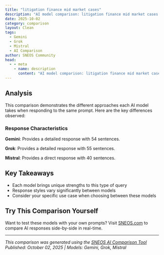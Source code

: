 ```yaml
---
title: "litigation finance mid market cases"
description: "AI model comparison: litigation finance mid market cases..."
date: 2025-10-02
category: comparison
layout: Clean
tags:
  - Gemini
  - Grok
  - Mistral
  - AI Comparison
author: SNEOS Community
head:
  - - meta
    - name: description
      content: "AI model comparison: litigation finance mid market cases..."
---
```


<ChatComparison
  title="litigation finance mid market cases"
  prompt="litigation finance mid market cases"
  :responses='{
    "Gemini": "Litigation finance is becoming increasingly common for mid-market cases, where the potential return justifies the investment, but the costs might otherwise be prohibitive for the plaintiff or a barrier to pursuing the claim fully.  Here\u0027s a breakdown of key aspects and considerations:\n\n**What Defines \u0022Mid-Market\u0022 in Litigation Finance?**\n\n*   **Claim Size:**  This is the most common defining factor. While definitions vary, \u0022mid-market\u0022 cases typically involve potential damages awards ranging from **$1 million to $25 million**.  Some firms might extend the upper range to $50 million or even higher depending on complexity and risk.\n*   **Commercial Disputes:**  Mid-market litigation finance is largely focused on commercial disputes rather than consumer or personal injury cases, though some specialized firms exist.\n*   **Case Complexity:** These cases are often complex enough to require specialized legal expertise and incur significant litigation expenses, but they aren\u0027t the massive, bet-the-company, multi-jurisdictional disputes that dominate the high end of the litigation finance market.\n\n**Types of Cases Commonly Financed in the Mid-Market**\n\n*   **Breach of Contract:**  Disputes over commercial agreements, supply contracts, partnerships, and franchise agreements are frequently financed.\n*   **Intellectual Property (IP) Disputes:**  Patent infringement, trademark disputes, trade secret misappropriation, and copyright infringement cases.  The technical complexity and expert witness costs make these attractive for financing.\n*   **Business Torts:**  Claims like fraud, unfair competition, tortious interference with contract, and breach of fiduciary duty.\n*   **Construction Disputes:**  Large construction projects often lead to complex disputes involving multiple parties, making them suitable for financing.\n*   **Bankruptcy Litigation:**  Trustees and creditors\u0027 committees often seek financing to pursue avoidance actions, preference claims, and other litigation within bankruptcy proceedings.\n*   **International Arbitration:**  Cross-border disputes can be very expensive due to jurisdictional issues, language barriers, and travel costs, making them a good fit for financing.\n*   **Shareholder Disputes:**  Minority shareholder oppression, derivative actions, and other disputes within privately held companies.\n\n**Benefits of Litigation Finance for Mid-Market Cases**\n\n*   **Access to Justice:**  Allows companies or individuals with meritorious claims but limited resources to pursue litigation against larger, well-funded opponents.\n*   **Risk Mitigation:**  Transfers the financial risk of litigation to the funder.  If the case is unsuccessful, the client typically owes nothing.\n*   **Improved Cash Flow:**  Frees up capital that would otherwise be tied up in litigation expenses, allowing the company to invest in its core business.\n*   **Expertise and Diligence:**  Funders conduct thorough due diligence on the merits of the case, providing an independent assessment and often identifying weaknesses or strengths.\n*   **Strategic Alignment:**  The funder\u0027s interests are aligned with the client\u0027s \u2013 maximizing the recovery. This can lead to more efficient and strategic litigation.\n*   **Leveling the Playing Field:**  Helps equalize the resources available to both sides, preventing a well-funded defendant from using litigation as a weapon to exhaust the plaintiff.\n\n**Challenges and Considerations**\n\n*   **Cost of Capital:**  Litigation finance is not cheap. Funders typically seek a significant return on their investment, which can include a multiple of the invested capital or a percentage of the recovery (or a combination of both).\n*   **Loss of Control:**  While the client retains control over the litigation, the funder will have input on key decisions, especially those that impact the budget and strategy.\n*   **Due Diligence Process:**  The due diligence process can be lengthy and intrusive, requiring the client to provide detailed information about the case.\n*   **Finding the Right Funder:**  Different funders have different investment criteria and areas of expertise. It\u0027s important to find a funder with experience in the relevant area of law and a track record of success in similar cases.\n*   **Ethical Considerations:**  Attorneys must be mindful of their ethical obligations when working with litigation funders, including maintaining client confidentiality and avoiding conflicts of interest. Transparency with the court and opposing counsel regarding the funding arrangement is sometimes required or advisable.\n*   **Valuation:**  Valuing a mid-market case can be challenging, requiring careful analysis of damages, liability, and the likelihood of success. Funders need to accurately assess the potential recovery to determine whether the investment is worthwhile.\n\n**Key Factors Funders Look For**\n\n*   **Strong Legal Merits:**  A solid legal theory and compelling evidence are essential.\n*   **Clear Liability:**  The defendant\u0027s liability should be reasonably clear.\n*   **Quantifiable Damages:**  The damages must be reasonably quantifiable and substantial.\n*   **Solvent Defendant:**  The defendant must have the financial resources to pay a judgment or settlement.\n*   **Experienced Legal Team:**  A competent and experienced legal team is crucial.\n*   **Realistic Budget:**  A well-defined and realistic budget for the litigation is important.\n*   **Favorable Jurisdiction:**  The jurisdiction where the case will be heard should be favorable to the plaintiff.\n\n**Finding a Litigation Funder**\n\n*   **Referrals from Attorneys:**  Experienced litigators often have relationships with litigation funders.\n*   **Industry Conferences:**  Attend litigation finance conferences and events.\n*   **Online Directories:**  Several online directories list litigation funders.  (e.g., The Legal 500, Burford Capital\u0027s list, Validity Finance\u0027s resources)\n*   **Consultants:**  Some consultants specialize in connecting parties with litigation funders.\n*   **Direct Outreach:**  Identify funders who specialize in mid-market cases and the relevant area of law and contact them directly.\n\n**The Future of Mid-Market Litigation Finance**\n\n*   **Continued Growth:**  The use of litigation finance in mid-market cases is expected to continue to grow as more companies and individuals become aware of its benefits.\n*   **Increased Competition:**  The increase in the number of litigation funders will likely lead to more competitive pricing and terms.\n*   **Specialization:**  Funders will likely continue to specialize in specific types of cases or industries.\n*   **Technology:**  Technology will play an increasing role in the due diligence process, allowing funders to more efficiently assess the merits of cases.\n\n**In conclusion,** litigation finance offers a valuable tool for businesses and individuals involved in mid-market disputes, enabling them to pursue meritorious claims without jeopardizing their financial stability.  However, it\u0027s crucial to carefully consider the costs, benefits, and potential challenges before seeking funding.  Thorough due diligence and selecting the right funder are essential for a successful outcome.\n",
    "Grok": "Litigation finance in mid-market cases refers to the practice of third-party funding for legal disputes that fall between small claims and high-stakes, large-scale litigation. These cases often involve businesses, entrepreneurs, or individuals with claims ranging in value from hundreds of thousands to several million dollars. Litigation finance providers offer non-recourse funding to cover legal fees and costs in exchange for a portion of the potential recovery if the case is successful. Below is a breakdown of key aspects related to litigation finance in mid-market cases:\n\n### 1. **What Are Mid-Market Cases?**\n   - **Case Value**: Typically, mid-market cases involve claims valued between $500,000 and $10 million, though the exact range can vary depending on the funder or region.\n   - **Parties Involved**: These cases often include small to medium-sized enterprises (SMEs), individual plaintiffs, or law firms with limited resources to self-fund litigation.\n   - **Types of Cases**: Common mid-market cases include commercial disputes, breach of contract, intellectual property infringement, employment disputes, and personal injury claims with significant damages.\n\n### 2. **Role of Litigation Finance in Mid-Market Cases**\n   - **Access to Justice**: Many mid-market plaintiffs or claimants lack the financial resources to pursue meritorious claims against well-funded defendants. Litigation finance levels the playing field by covering legal fees, expert witness costs, and other expenses.\n   - **Risk Mitigation**: Since funding is non-recourse, the plaintiff is not obligated to repay the funder if the case is unsuccessful, reducing financial risk.\n   - **Law Firm Support**: Litigation finance can also help smaller law firms take on contingency cases by offsetting the costs of litigation while awaiting a potential payout.\n\n### 3. **How Litigation Finance Works in Mid-Market Cases**\n   - **Funding Process**:\n     1. **Case Assessment**: Funders evaluate the merits of the case, including the likelihood of success, potential damages, and the defendant\u2019s ability to pay.\n     2. **Due Diligence**: Funders conduct thorough legal and financial analysis, often in collaboration with external counsel or experts.\n     3. **Funding Agreement**: If approved, the funder provides capital for legal fees and costs, typically in exchange for a percentage of the recovery (e.g., 20%-40%) or a multiple of the invested amount (e.g., 2x or 3x the funding provided).\n   - **Repayment Structure**: Repayment to the funder only occurs if the case succeeds through a settlement or judgment. The funder\u2019s return is often capped to avoid overly burdensome terms for the client.\n   - **Portfolio Approach**: Some funders pool mid-market cases into portfolios to diversify risk, as these cases may have a higher volume but lower individual stakes compared to blockbuster litigation.\n\n### 4. **Benefits of Litigation Finance for Mid-Market Cases**\n   - **Financial Relief**: Claimants can pursue justice without depleting personal or business resources.\n   - **Strategic Advantage**: Funding allows plaintiffs to hire top-tier legal talent and experts, improving the quality of representation.\n   - **Cash Flow Management**: Businesses can preserve working capital for operations instead of diverting funds to legal battles.\n   - **Incentive Alignment**: Funders only profit if the case succeeds, aligning their interests with the claimant\u2019s.\n\n### 5. **Challenges and Considerations**\n   - **Case Selection Risk**: Mid-market cases can be less predictable than larger cases, as they may involve smaller defendants with limited ability to pay even if the plaintiff wins.\n   - **Returns for Funders**: The smaller size of potential recoveries may make mid-market cases less attractive to some funders, who often prioritize high-value litigation with larger payouts.\n   - **Cost of Funding**: Funding terms in mid-market cases may include higher percentage returns for funders due to the smaller scale of recoveries, which can reduce the net award for the claimant.\n   - **Ethical Concerns**: Critics of litigation finance argue it may encourage frivolous lawsuits or give funders undue influence over case strategy, though many jurisdictions have rules to prevent this.\n\n### 6. **Market Trends in Mid-Market Litigation Finance**\n   - **Growing Demand**: As awareness of litigation finance grows, more mid-market claimants and law firms are seeking funding, especially post-COVID-19, due to economic pressures on businesses.\n   - **Specialized Funders**: Some litigation finance firms focus exclusively on mid-market cases, offering tailored solutions for SMEs and individuals.\n   - **Technology and Efficiency**: Advances in legal tech and data analytics are helping funders assess mid-market cases more efficiently, reducing due diligence costs and making smaller cases more viable for funding.\n   - **Regulatory Developments**: Jurisdictions are increasingly addressing litigation finance through regulation or case law, which could impact its availability and terms in mid-market cases.\n\n### 7. **Key Players in Mid-Market Litigation Finance**\n   - Boutique litigation finance firms often focus on mid-market cases, unlike larger players (e.g., Burford Capital or Fortress Investment Group) who may target high-value disputes.\n   - Law firms are also partnering with funders to offer clients financing options, especially in contingency fee arrangements.\n   - Crowdfunding platforms for litigation are emerging as an alternative for mid-market cases, particularly for individual plaintiffs.\n\n### 8. **Jurisdictional Considerations**\n   - Litigation finance is more established in markets like the United States, United Kingdom, and Australia, where mid-market funding is growing.\n   - In some jurisdictions, funding arrangements must be disclosed to courts or opposing parties, which can impact case strategy.\n   - Local laws on champerty and maintenance (historical prohibitions on third-party funding) may still limit the availability of funding in certain regions.\n\n### Conclusion\nLitigation finance in mid-market cases is a critical tool for providing access to justice and enabling smaller businesses or individuals to pursue valid claims without financial strain. While it presents unique challenges, such as balancing funder returns with claimant recoveries, the sector is growing as more funders recognize the potential in this space. If you are considering litigation finance for a mid-market case, consult with specialized funders or legal advisors to evaluate funding terms and ensure alignment with your case goals.",
    "Mistral": "Litigation finance, also known as third-party funding, involves a third party providing financial resources to a plaintiff involved in litigation in return for a portion of any financial recovery from the lawsuit. In the mid-market segment, litigation finance typically focuses on cases that are smaller in scale compared to high-stakes, multi-million-dollar lawsuits but still significant enough to warrant external funding. Here are some key aspects and types of mid-market cases that might benefit from litigation finance:\n\n### Types of Mid-Market Cases\n\n1. **Commercial Disputes**:\n   - **Breach of Contract**: Cases involving disputes over contractual obligations.\n   - **Business Torts**: Claims such as fraud, misrepresentation, or unfair competition.\n   - **Shareholder Disputes**: Conflicts between shareholders or partners in a business.\n\n2. **Intellectual Property**:\n   - **Patent Infringement**: Cases where a company\u0027s patent rights are being violated.\n   - **Trademark Infringement**: Disputes over the use of trademarks.\n   - **Copyright Infringement**: Cases involving the unauthorized use of copyrighted material.\n\n3. **Employment Law**:\n   - **Wrongful Termination**: Claims where an employee alleges they were unfairly dismissed.\n   - **Discrimination**: Cases involving allegations of discrimination based on race, gender, age, etc.\n   - **Wage and Hour Disputes**: Claims related to unpaid wages, overtime, or other compensation issues.\n\n4. **Personal Injury**:\n   - **Medical Malpractice**: Cases where a healthcare provider\u0027s negligence causes injury.\n   - **Product Liability**: Claims involving defective products that cause harm.\n   - **Motor Vehicle Accidents**: Cases involving injuries sustained in car accidents.\n\n5. **Real Estate Disputes**:\n   - **Property Disputes**: Cases involving boundary issues, easements, or other property-related conflicts.\n   - **Construction Litigation**: Disputes arising from construction projects, such as breach of contract or defective work.\n\n### Benefits of Litigation Finance for Mid-Market Cases\n\n1. **Access to Justice**:\n   - Litigation finance can level the playing field for smaller businesses or individuals who might not have the financial resources to pursue a lawsuit.\n\n2. **Risk Management**:\n   - By sharing the financial risk with a third-party funder, plaintiffs can mitigate the financial burden of litigation.\n\n3. **Expertise and Resources**:\n   - Funders often provide not just financial resources but also strategic and legal expertise, which can enhance the chances of a successful outcome.\n\n4. **Cash Flow Management**:\n   - For businesses, litigation finance can help manage cash flow by covering legal expenses, allowing the business to focus on operations.\n\n### Considerations for Mid-Market Cases\n\n1. **Due Diligence**:\n   - Funders will conduct thorough due diligence to assess the merits of the case, the likelihood of success, and the potential recovery.\n\n2. **Costs and Fees**:\n   - The terms of the funding agreement, including the percentage of the recovery that the funder will receive, need to be carefully considered.\n\n3. **Ethical and Legal Compliance**:\n   - Ensuring that the funding arrangement complies with legal and ethical standards is crucial. This includes transparency and disclosure requirements.\n\n4. **Exit Strategies**:\n   - Having a clear exit strategy in case the litigation does not proceed as expected is important for both the plaintiff and the funder.\n\n### Conclusion\n\nLitigation finance in the mid-market segment can be a valuable tool for plaintiffs seeking to pursue legal claims without the financial strain. By carefully evaluating the merits of the case and the terms of the funding agreement, both plaintiffs and funders can benefit from this arrangement."
  }'
  published-date="00:01"
/>

## Analysis

This comparison demonstrates the different approaches each AI model takes when responding to the same prompt. Here are the key differences observed:

### Response Characteristics

**Gemini**: Provides a detailed response with 54 sentences. 

**Grok**: Provides a detailed response with 55 sentences. 

**Mistral**: Provides a direct response with 40 sentences. 

## Key Takeaways

- Each model brings unique strengths to this type of query
- Response styles vary significantly between models
- Consider your specific use case when choosing between these models

## Try This Comparison Yourself

Want to test these models with your own prompts? Visit [SNEOS.com](https://sneos.com) to compare AI responses side-by-side in real-time.

---

*This comparison was generated using the [SNEOS AI Comparison Tool](https://sneos.com)*
*Published: October 02, 2025 | Models: Gemini, Grok, Mistral*
